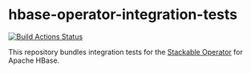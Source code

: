 # hbase-operator-integration-tests

[![Build Actions Status](https://ci.stackable.tech/job/HBase%20Operator%20Integration%20Tests/badge/icon?subject=Integration%20Tests)](https://ci.stackable.tech/job/HBase%20Operator%20Integration%20Tests)

This repository bundles integration tests for the [Stackable Operator](https://github.com/stackabletech/hbase-operator) for Apache HBase.
